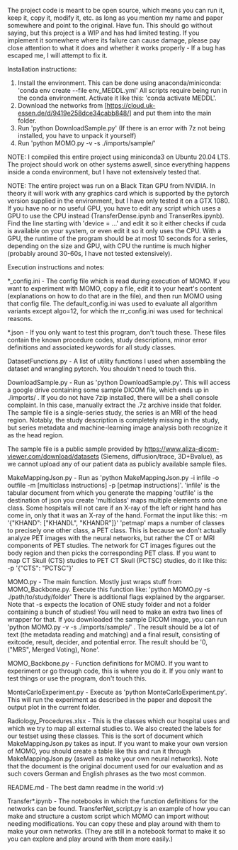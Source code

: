 The project code is meant to be open source, which means you can run it, keep it, copy it, modify it, etc. as long as you
mention my name and paper somewhere and point to the original. Have fun.
This should go without saying, but this project is a WIP and has had limited testing. If you implement it somewhere where
its failure can cause damage, please pay close attention to what it does and whether it works properly - If a bug has
escaped me, I will attempt to fix it.

Installation instructions:

1) Install the environment. This can be done using anaconda/miniconda: 'conda env create --file env_MEDDL.yml'
 All scripts require being run in the conda environment. Activate it like this: 'conda activate MEDDL'.
2) Download the networks from [https://cloud.uk-essen.de/d/9419e258dce34cabb848/] and put them into the main folder.
3) Run 'python DownloadSample.py' (If there is an error with 7z not being installed, you have to unpack it yourself)
4) Run 'python MOMO.py -v -s ./imports/sample/'

NOTE: I compiled this entire project using miniconda3 on Ubuntu 20.04 LTS. The project should work on other
 systems aswell, since everything happens inside a conda environment, but I have not extensively tested that.
 
NOTE: The entire project was run on a Black Titan GPU from NVIDIA. In theory it will work with any graphics
 card which is supported by the pytorch version supplied in the environment, but I have only tested it on
 a GTX 1080. If you have no or no useful GPU, you have to edit any script which uses a GPU to use the CPU
 instead (TransferDense.ipynb and TranserRes.ipynb). Find the line starting with 'device = ...' and edit
 it so it either checks if cuda is available on your system, or even edit it so it only uses the CPU.
 With a GPU, the runtime of the program should be at most 10 seconds for a series, depending on the size
 and GPU, with CPU the runtime is much higher (probably around 30-60s, I have not tested extensively).

Execution instructions and notes:

*_config.ini - The config file which is read during execution of MOMO. If you want to experiment with
 MOMO, copy a file, edit it to your heart's content (explanations on how to do that are in the file), and
 then run MOMO using that config file. The default_config.ini was used to evaluate all algorithm variants
 except algo=12, for which the rr_config.ini was used for technical reasons. 

*.json - If you only want to test this program, don't touch these. These files contain the known procedure
 codes, study descriptions, minor error definitions and associated keywords for all study classes.

DatasetFunctions.py - A list of utility functions I used when assembling the dataset and wrangling pytorch.
 You shouldn't need to touch this.
 
DownloadSample.py - Run as 'python DownloadSample.py'. This will access a google drive containing some
 sample DICOM file, which ends up in ./imports/ .
 If you do not have 7zip installed, there will be a shell console complaint. In this case, manually
 extract the .7z archive inside that folder.
 The sample file is a single-series study, the series is an MRI of the head region. Notably, the study
 description is completely missing in the study, but series metadata and machine-learning image analysis
 both recognize it as the head region.
 
 The sample file is a public sample provided by https://www.aliza-dicom-viewer.com/download/datasets
 (Siemens, diffusion/trace, 3D+Bvalue), as we cannot upload any of our patient data as publicly available
 sample files.
 
MakeMappingJson.py - Run as 'python MakeMappingJson.py -i infile -o outfile -m [multiclass instructions] -p [petmap instructions]'.
 'infile' is the tabular document from which you generate the mapping
 'outfile' is the destination of json you create
 'multiclass' maps multiple elements onto one class. Some hospitals will not care if an X-ray of the left or
  right hand has come in, only that it was an X-ray of the hand. Format the input like this: -m '{"KHAND": ["KHANDL", "KHANDR"]}' 
 'petmap' maps a number of classes to precisely one other class, a PET class. This is because we don't actually
  analyze PET images with the neural networks, but rather the CT or MRI components of PET studies. The network
  for CT images figures out the body region and then picks the corresponding PET class. If you want to map
  CT Skull (CTS) studies to PET CT Skull (PCTSC) studies, do it like this: -p '{"CTS": "PCTSC"}'
  
MOMO.py - The main function. Mostly just wraps stuff from MOMO_Backbone.py. Execute this function like:
 'python MOMO.py -s ./path/to/study/folder'
 There is additional flags explained by the argparser. Note that -s expects the location of ONE study folder
 and not a folder containing a bunch of studies! You will need to make an extra two lines of wrapper for that.
 If you downloaded the sample DICOM image, you can run 'python MOMO.py -v -s ./imports/sample/' .
 The result should be a lot of text (the metadata reading and matching) and a final result, consisting of
 exitcode, result, decider, and potential error. The result should be '0, ("MRS", Merged Voting), None'.

MOMO_Backbone.py - Function definitions for MOMO. If you want to experiment or go through code, this is
 where you do it. If you only want to test things or use the program, don't touch this.
 
MonteCarloExperiment.py - Execute as 'python MonteCarloExperiment.py'. This will run the experiment as
 described in the paper and deposit the output plot in the current folder.
 
Radiology_Procedures.xlsx - This is the classes which our hospital uses and which we try to map all external
 studies to. We also created the labels for our testset using these classes. This is the sort of document which
 MakeMappingJson.py takes as input. If you want to make your own version of MOMO, you should create a table
 like this and run it through MakeMappingJson.py (aswell as make your own neural networks). Note that the
 document is the original document used for our evaluation and as such covers German and English phrases as
 the two most common.
 
README.md - The best damn readme in the world :v)

Transfer*.ipynb - The notebooks in which the function definitions for the networks can be found. TransferNet_script.py
 is an example of how you can make and structure a custom script which MOMO can import without needing modifications.
 You can copy these and play around with them to make your own networks.
 (They are still in a notebook format to make it so you can explore and play around with them more easily.)
